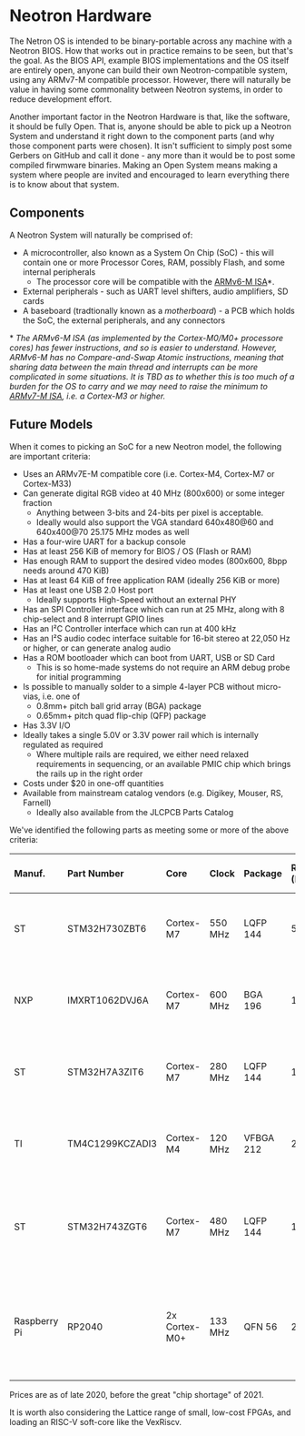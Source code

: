 # Neotron Hardware

The Netron OS is intended to be binary-portable across any machine with a Neotron BIOS. How that works out in practice remains to be seen, but that's the goal. As the BIOS API, example BIOS implementations and the OS itself are entirely open, anyone can build their own Neotron-compatible system, using any ARMv7-M compatible processor. However, there will naturally be value in having some commonality between Neotron systems, in order to reduce development effort.

Another important factor in the Neotron Hardware is that, like the software, it should be fully Open. That is, anyone should be able to pick up a Neotron System and understand it right down to the component parts (and why those component parts were chosen). It isn't sufficient to simply post some Gerbers on GitHub and call it done - any more than it would be to post some compiled firwmware binaries. Making an Open System means making a system where people are invited and encouraged to learn everything there is to know about that system.

## Components

A Neotron System will naturally be comprised of:

* A microcontroller, also known as a System On Chip (SoC) - this will contain one or more Processor Cores, RAM, possibly Flash, and some internal peripherals
	* The processor core will be compatible with the [ARMv6-M ISA]\*.
* External peripherals - such as UART level shifters, audio amplifiers, SD cards
* A baseboard (tradtionally known as a _motherboard_) - a PCB which holds the SoC, the external peripherals, and any connectors

\* _The ARMv6-M ISA (as implemented by the Cortex-M0/M0+ processore cores) has fewer instructions, and so is easier to understand. However, ARMv6-M has no Compare-and-Swap Atomic instructions, meaning that sharing data between the main thread and interrupts can be more complicated in some situations. It is TBD as to whether this is too much of a burden for the OS to carry and we may need to raise the minimum to [ARMv7-M ISA], i.e. a Cortex-M3 or higher._

[ARMv6-M ISA]: https://static.docs.arm.com/ddi0419/d/DDI0419D_armv6m_arm.pdf
[ARMv7-M ISA]: https://static.docs.arm.com/ddi0403/e/DDI0403E_B_armv7m_arm.pdf

## Future Models

When it comes to picking an SoC for a new Neotron model, the following are important criteria:

* Uses an ARMv7E-M compatible core (i.e. Cortex-M4, Cortex-M7 or Cortex-M33)
* Can generate digital RGB video at 40 MHz (800x600) or some integer fraction
    * Anything between 3-bits and 24-bits per pixel is acceptable.
    * Ideally would also support the VGA standard 640x480@60 and 640x400@70 25.175 MHz modes as well
* Has a four-wire UART for a backup console
* Has at least 256 KiB of memory for BIOS / OS (Flash or RAM) 
* Has enough RAM to support the desired video modes (800x600, 8bpp needs around 470 KiB)
* Has at least 64 KiB of free application RAM (ideally 256 KiB or more)
* Has at least one USB 2.0 Host port
    * Ideally supports High-Speed without an external PHY
* Has an SPI Controller interface which can run at 25 MHz, along with 8 chip-select and 8 interrupt GPIO lines
* Has an I²C Controller interface which can run at 400 kHz
* Has an I²S audio codec interface suitable for 16-bit stereo at 22,050 Hz or higher, or can generate analog audio
* Has a ROM bootloader which can boot from UART, USB or SD Card
    * This is so home-made systems do not require an ARM debug probe for initial programming
* Is possible to manually solder to a simple 4-layer PCB without micro-vias, i.e. one of
	* 0.8mm+ pitch ball grid array (BGA) package
	* 0.65mm+ pitch quad flip-chip (QFP) package
* Has 3.3V I/O
* Ideally takes a single 5.0V or 3.3V power rail which is internally regulated as required
    * Where multiple rails are required, we either need relaxed requirements in sequencing, or an available PMIC chip which brings the rails up in the right order
* Costs under $20 in one-off quantities
* Available from mainstream catalog vendors (e.g. Digikey, Mouser, RS, Farnell)
    * Ideally also available from the JLCPCB Parts Catalog

We've identified the following parts as meeting some or more of the above criteria:

| Manuf.       | Part Number     | Core          | Clock   | Package   | RAM (KiB) | Flash (KiB) | Price (10 off) | Notes                                                              |
| :----------- | :-------------- | :------------ | :------ | :-------- | :-------- | :---------- | :------------- | :----------------------------------------------------------------- |
| ST           | STM32H730ZBT6   | Cortex-M7     | 550 MHz | LQFP 144  | 564       | 128         | £6.97          | Great value due to small Flash. SPI SRAM support.                  |
| NXP          | IMXRT1062DVJ6A  | Cortex-M7     | 600 MHz | BGA 196   | 1024      | 0           | £10.41         | As used on Teensy 4.1. SPI SRAM support.                           |
| ST           | STM32H7A3ZIT6   | Cortex-M7     | 280 MHz | LQFP 144  | 1344      | 2048        | £11.00         | Big SRAM - might not need external RAM?                            |
| TI           | TM4C1299KCZADI3 | Cortex-M4     | 120 MHz | VFBGA 212 | 256       | 512         | £11.78         | Poor value, but same family as Neotron-32                          |
| ST           | STM32H743ZGT6   | Cortex-M7     | 480 MHz | LQFP 144  | 1024      | 1024        | £13.75         | Cheapest 1 MiB H7. No SPI SRAM support - will require SDRAM        |
| Raspberry Pi | RP2040          | 2x Cortex-M0+ | 133 MHz | QFN 56    | 256       | External    | £0.85          | Incredibly cheap. Cortex-M0 only supports ARMv6-M. No RAM upgrades |

Prices are as of late 2020, before the great "chip shortage" of 2021.

It is worth also considering the Lattice range of small, low-cost FPGAs, and loading an RISC-V soft-core like the VexRiscv.


